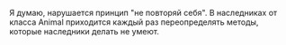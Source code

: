 Я думаю, нарушается принцип "не повторяй себя". В наследниках от класса Animal приходится каждый раз переопределять методы, которые наследники делать не умеют.